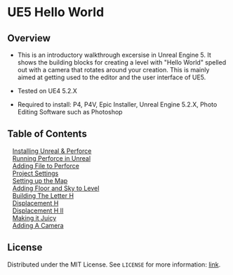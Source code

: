 # UE5 Hello World

<!-- OVERVIEW -->
## Overview
* This is an introductory walkthrough excersise in Unreal Engine 5.  It shows the building blocks for creating a level with "Hello World" spelled out with a camera that rotates around your creation. This is mainly aimed at getting used to the editor and the user interface of UE5.

* Tested on UE4 5.2.X
* Required to install: P4, P4V, Epic Installer, Unreal Engine 5.2.X, Photo Editing Software such as Photoshop

<!-- TOC -->
## Table of Contents
<kbd></kbd> &nbsp;&nbsp; [Installing Unreal & Perforce](installing/README.md#user-content-installing-unreal--perforce) <br>
<kbd></kbd> &nbsp;&nbsp; [Running Perforce in Unreal](running-p4/README.md#user-content-running-perforce-in-unreal)<br>
<kbd></kbd> &nbsp;&nbsp; [Adding File to Perforce](adding-p4/README.md#user-content-adding-file-to-perforce)<br>
<kbd></kbd> &nbsp;&nbsp; [Project Settings](project-settings/README.md#user-content-project-settings)<br>
<kbd></kbd> &nbsp;&nbsp; [Setting up the Map](setting-map/README.md#user-content-setting-up-the-map)<br>
<kbd></kbd> &nbsp;&nbsp; [Adding Floor and Sky to Level](floor-level/README.md#user-content-adding-floor-and-sky-to-level)<br>
<kbd></kbd> &nbsp;&nbsp; [Building The Letter H](building-h/README.md#user-content-building-the-letter-h)<br>
<kbd></kbd> &nbsp;&nbsp; [Displacement H](displacement-h/README.md#user-content-displacment-h)<br>
<kbd></kbd> &nbsp;&nbsp; [Displacement H II](displacement-ii/README.md#diplacement-h-ii)<br>
<kbd></kbd> &nbsp;&nbsp; [Making it Juicy](juice/README.md#user-content-making-it-juicy)<br>
<kbd></kbd> &nbsp;&nbsp; [Adding A Camera](remove-player/README.md#user-content-adding-a-camera)<br>

<!-- LICENSE -->
## License

Distributed under the MIT License. See `LICENSE` for more information: [link](LICENSE).
